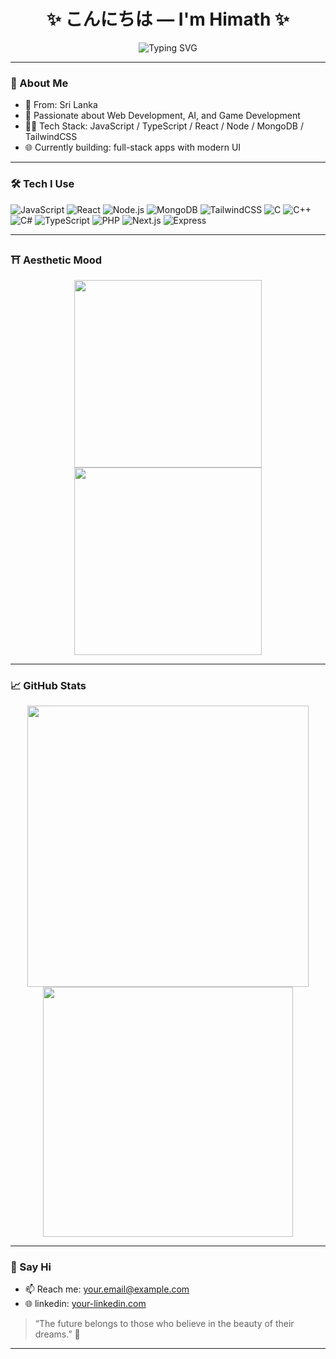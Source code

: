 <h1 align="center">✨ こんにちは — I'm Himath ✨</h1>
<p align="center">
  <img src="https://readme-typing-svg.herokuapp.com?font=Fira+Code&siz  e=24&duration=3000&pause=1000&color=E66481&center=true&vCenter=true&width=435&lines=Full-Stack+Developer;Console.log('Welcome')+%F0%9F%8E%93;<Code>+%E2%9D%A4+<Passion>+%E2%9D%A4+</Code>" alt="Typing SVG" />
</p>

---

### 🌸 About Me

- 🎌 From: Sri Lanka
- 🧠 Passionate about Web Development, AI, and Game Development
- 🧑‍💻 Tech Stack: JavaScript / TypeScript / React / Node / MongoDB / TailwindCSS
- 🌐 Currently building: full-stack apps with modern UI

---

### 🛠️ Tech I Use

![JavaScript](https://img.shields.io/badge/-JavaScript-F7DF1E?style=flat-square&logo=javascript&logoColor=000)
![React](https://img.shields.io/badge/-React-61DAFB?style=flat-square&logo=react&logoColor=000)
![Node.js](https://img.shields.io/badge/-Node.js-339933?style=flat-square&logo=node.js&logoColor=fff)
![MongoDB](https://img.shields.io/badge/-MongoDB-47A248?style=flat-square&logo=mongodb&logoColor=fff)
![TailwindCSS](https://img.shields.io/badge/-Tailwind-38B2AC?style=flat-square&logo=tailwind-css&logoColor=fff)
![C](https://img.shields.io/badge/-C-A8B9CC?style=flat-square&logo=c&logoColor=000)
![C++](https://img.shields.io/badge/-C++-00599C?style=flat-square&logo=c%2B%2B&logoColor=fff)
![C#](https://img.shields.io/badge/-CSharp-239120?style=flat-square&logo=c-sharp&logoColor=fff)
![TypeScript](https://img.shields.io/badge/-TypeScript-3178C6?style=flat-square&logo=typescript&logoColor=fff)
![PHP](https://img.shields.io/badge/-PHP-777BB4?style=flat-square&logo=php&logoColor=fff)
![Next.js](https://img.shields.io/badge/-Next.js-000000?style=flat-square&logo=next.js&logoColor=fff)
![Express](https://img.shields.io/badge/-Express-000000?style=flat-square&logo=express&logoColor=fff)


---

### ⛩️ Aesthetic Mood

<p align="center">
  <img src="https://media.giphy.com/media/v1.Y2lkPTc5MGI3NjExcHF5N3hkcjAxeWdzdmI2a2Uzd3Y4MDR1ODRzOGV2ZWRzZzRmZmF0ZSZlcD12MV9naWZzX3NlYXJjaCZjdD1n/GaV1D5EeqBz7XBpZgA/giphy.gif" width="300" />
  <img src="https://media.giphy.com/media/1GEATImIxEXVR79Dhk/giphy.gif" width="300" />
</p>

---

### 📈 GitHub Stats

<p align="center">
  <img src="https://github-readme-stats.vercel.app/api?username=himathace&show_icons=true&theme=tokyonight" width="450"/>
  <img src="https://github-readme-streak-stats.herokuapp.com/?user=himathace&theme=tokyonight" width="400"/>
</p>

---

### 💬 Say Hi

- 📫 Reach me: [your.email@example.com](himathcode@gmail.com)
- 🌐 linkedin: [your-linkedin.com](https://www.linkedin.com/in/himath-dewmika-b44a15342)


> “The future belongs to those who believe in the beauty of their dreams.”  🌌

---


